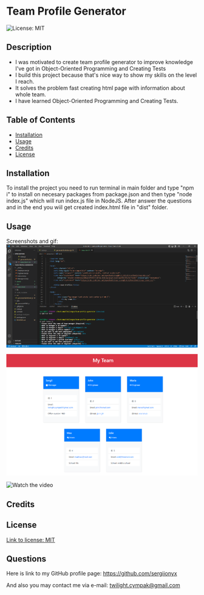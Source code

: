 # Team Profile Generator
![License: MIT](https://img.shields.io/badge/License-MIT-yellow.svg)

## Description
- I was motivated to create team profile generator to improve knowledge I've got in Object-Oriented Programming and Creating Tests
- I build this project because that's nice way to show my skills on the level I reach.
- It solves the problem fast creating html page with information about whole team.
- I have learned Object-Oriented Programming and Creating Tests.

## Table of Contents

- [Installation](#installation)
- [Usage](#usage)
- [Credits](#credits)
- [License](#license)

## Installation

To install the project you need to run terminal in main folder and type "npm i" to install on necesary packages from package.json and then type "node index.js" which will run index.js file in NodeJS. After answer the questions and in the end you wiil get created index.html file in "dist" folder.

## Usage

Screenshots and gif: 
![screenshot of usage](./assets/images/screenshot-of-use.png)

![screenshot of generated page](./assets/images/screenshot-of-generated-htmp-page.png)

![Watch the video](./assets/videos/example-of-use.gif)

## Credits


## License

[Link to license: MIT](https://opensource.org/licenses/MIT)

## Questions

Here is link to my GitHub profile page: https://github.com/sergiionyx

And also you may contact me via e-mail: twilight.cympak@gmail.com
